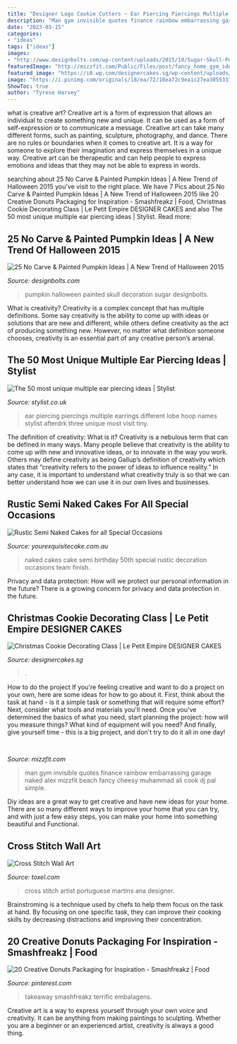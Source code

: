 ```yaml
---
title: "Designer Logo Cookie Cutters ~ Ear Piercing Piercings Multiple Earrings Different Lobe Hoop Names Stylist Afterdrk Three Unique Most Visit Tiny"
description: "Man gym invisible quotes finance rainbow embarrassing garage naked alex mizzfit beach fancy cheesy muhammad ali cook dj pal simple"
date: "2023-03-15"
categories:
- "ideas"
tags: ["ideas"]
images:
- "http://www.designbolts.com/wp-content/uploads/2015/10/Sugar-Skull-Pumpkin-for-halloween-2015-decoration.jpg"
featuredImage: "http://mizzfit.com/Public/Files/post/fancy_home_gym_ideas_on_mizzfit_50420a3104.jpg"
featured_image: "https://i0.wp.com/designercakes.sg/wp-content/uploads/2019/11/IMG_8811-1-scaled.jpg?fit=2560%2C1707"
image: "https://i.pinimg.com/originals/18/ea/72/18ea72c9ea1c27ea3055331282729666.jpg"
ShowToc: true
author: "Tyrese Harvey"
---
```



what is creative art?
Creative art is a form of expression that allows an individual to create something new and unique. It can be used as a form of self-expression or to communicate a message. Creative art can take many different forms, such as painting, sculpture, photography, and dance.
There are no rules or boundaries when it comes to creative art. It is a way for someone to explore their imagination and express themselves in a unique way. Creative art can be therapeutic and can help people to express emotions and ideas that they may not be able to express in words.

	

		
searching about 25 No Carve &amp; Painted Pumpkin Ideas | A New Trend of Halloween 2015 you've visit to the right place. We have 7 Pics about 25 No Carve &amp; Painted Pumpkin Ideas | A New Trend of Halloween 2015 like 20 Creative Donuts Packaging for Inspiration - Smashfreakz | Food, Christmas Cookie Decorating Class | Le Petit Empire DESIGNER CAKES and also The 50 most unique multiple ear piercing ideas | Stylist. Read more:
		
    
## 25 No Carve &amp; Painted Pumpkin Ideas | A New Trend Of Halloween 2015

<img loading=lazy src="http://www.designbolts.com/wp-content/uploads/2015/10/Sugar-Skull-Pumpkin-for-halloween-2015-decoration.jpg" onerror="this.onerror=null;this.src='https://tse3.mm.bing.net/th?id=OIP.YvDN5Q4MP27xSHsPgg_vVAHaKY&amp;pid=15.1';" alt="25 No Carve &amp; Painted Pumpkin Ideas | A New Trend of Halloween 2015">

_Source: designbolts.com_

>pumpkin halloween painted skull decoration sugar designbolts. 

	

What is creativity?
Creativity is a complex concept that has multiple definitions. Some say creativity is the ability to come up with ideas or solutions that are new and different, while others define creativity as the act of producing something new. However, no matter what definition someone chooses, creativity is an essential part of any creative person’s arsenal.

    
## The 50 Most Unique Multiple Ear Piercing Ideas | Stylist

<img loading=lazy src="https://stylist-assets.imgix.net/app/uploads/2017/10/25130632/fd72dd167ea57f1e158d2e816f90483c-827x551.jpg?w=820&amp;h=1&amp;q=90&amp;fit=max&amp;auto=format" onerror="this.onerror=null;this.src='https://tse4.mm.bing.net/th?id=OIP.NPQC6TuBP7xI3aAc9qRg0AHaE7&amp;pid=15.1';" alt="The 50 most unique multiple ear piercing ideas | Stylist">

_Source: stylist.co.uk_

>ear piercing piercings multiple earrings different lobe hoop names stylist afterdrk three unique most visit tiny. 

	

The definition of creativity: What is it?
Creativity is a nebulous term that can be defined in many ways. Many people believe that creativity is the ability to come up with new and innovative ideas, or to innovate in the way you work. Others may define creativity as being Gallup’s definition of creativity which states that “creativity refers to the power of ideas to influence reality.” In any case, it is important to understand what creativity truly is so that we can better understand how we can use it in our own lives and businesses.

    
## Rustic Semi Naked Cakes For All Special Occasions

<img loading=lazy src="https://www.yourexquisitecake.com.au/wp-content/uploads/2016/05/Naked-cake-with-semi-masqued-finish.jpg" onerror="this.onerror=null;this.src='https://tse2.mm.bing.net/th?id=OIP.sB7BAke62Ty9B3Zo6w_OEgHaHZ&amp;pid=15.1';" alt="Rustic Semi Naked Cakes for all Special Occasions">

_Source: yourexquisitecake.com.au_

>naked cakes cake semi birthday 50th special rustic decoration occasions team finish. 

	

Privacy and data protection: How will we protect our personal information in the future?
There is a growing concern for privacy and data protection in the future.

    
## Christmas Cookie Decorating Class | Le Petit Empire DESIGNER CAKES

<img loading=lazy src="https://i0.wp.com/designercakes.sg/wp-content/uploads/2019/11/IMG_8811-1-scaled.jpg?fit=2560%2C1707" onerror="this.onerror=null;this.src='https://tse1.mm.bing.net/th?id=OIP.QCON99PAKMX7nX8YSRqSwwHaE8&amp;pid=15.1';" alt="Christmas Cookie Decorating Class | Le Petit Empire DESIGNER CAKES">

_Source: designercakes.sg_

>. 

	

How to do the project
If you're feeling creative and want to do a project on your own, here are some ideas for how to go about it. First, think about the task at hand - is it a simple task or something that will require some effort? Next, consider what tools and materials you'll need. Once you've determined the basics of what you need, start planning the project: how will you measure things? What kind of equipment will you need? And finally, give yourself time - this is a big project, and don't try to do it all in one day!

    
## 

<img loading=lazy src="http://mizzfit.com/Public/Files/post/fancy_home_gym_ideas_on_mizzfit_50420a3104.jpg" onerror="this.onerror=null;this.src='https://tse2.mm.bing.net/th?id=OIP.Cxdz2F7GpY2kgeekHD-jGgHaEe&amp;pid=15.1';" alt="">

_Source: mizzfit.com_

>man gym invisible quotes finance rainbow embarrassing garage naked alex mizzfit beach fancy cheesy muhammad ali cook dj pal simple. 

	

Diy ideas are a great way to get creative and have new ideas for your home. There are so many different ways to improve your home that you can try, and with just a few easy steps, you can make your home into something beautiful and Functional.

    
## Cross Stitch Wall Art

<img loading=lazy src="http://www.toxel.com/wp-content/uploads/2019/01/crossstichstart03.jpg" onerror="this.onerror=null;this.src='https://tse1.mm.bing.net/th?id=OIP.2RCWhGAs0_X6tJqKi3T7xwAAAA&amp;pid=15.1';" alt="Cross Stitch Wall Art">

_Source: toxel.com_

>cross stitch artist portuguese martins ana designer. 

	

Brainstroming is a technique used by chefs to help them focus on the task at hand. By focusing on one specific task, they can improve their cooking skills by decreasing distractions and improving their concentration.

    
## 20 Creative Donuts Packaging For Inspiration - Smashfreakz | Food

<img loading=lazy src="https://i.pinimg.com/originals/18/ea/72/18ea72c9ea1c27ea3055331282729666.jpg" onerror="this.onerror=null;this.src='https://tse2.mm.bing.net/th?id=OIP.DxWgLyK26LFwMezpYE8z4QHaE7&amp;pid=15.1';" alt="20 Creative Donuts Packaging for Inspiration - Smashfreakz | Food">

_Source: pinterest.com_

>takeaway smashfreakz terrific embalagens. 

	

Creative art is a way to express yourself through your own voice and creativity. It can be anything from making paintings to sculpting. Whether you are a beginner or an experienced artist, creativity is always a good thing.

